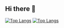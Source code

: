 ## Hi there 👋

[![Top Langs](https://github-readme-stats.vercel.app/api/top-langs/?username=JoksanBahena&layout=compact)](https://github.com/anuraghazra/github-readme-stats)
[![Top Langs](https://github-readme-stats.vercel.app/api/top-langs/?username=JoksanBahena&langs_count=10)](https://github.com/anuraghazra/github-readme-stats)

<!--
**JoksanBahena/JoksanBahena** is a ✨ _special_ ✨ repository because its `README.md` (this file) appears on your GitHub profile.

Here are some ideas to get you started:

- 🔭 I’m currently working on ...
- 🌱 I’m currently learning ...
- 👯 I’m looking to collaborate on ...
- 🤔 I’m looking for help with ...
- 💬 Ask me about ...
- 📫 How to reach me: ...
- 😄 Pronouns: ...
- ⚡ Fun fact: ...
-->
